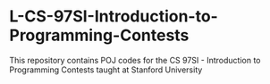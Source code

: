 # L-CS-97SI-Introduction-to-Programming-Contests
 This repository contains POJ codes for the CS 97SI - Introduction to Programming Contests taught at Stanford University
